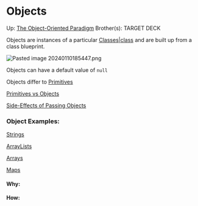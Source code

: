 # Objects

Up: [The Object-Oriented Paradigm](the_object-oriented_paradigm)
Brother(s):
TARGET DECK

Objects are instances of a particular [Classes|class](classes|class) and are built up from a class blueprint.

![Pasted image 20240110185447.png](pasted_image_20240110185447.png)

Objects can have a default value of `null`

Objects differ to [Primitives](primitives)

[Primitives vs Objects](primitives_vs_objects)

[Side-Effects of Passing Objects](side-effects_of_passing_objects)

### Object Examples:

[Strings](strings)

[ArrayLists](arraylists)

[Arrays](arrays)

[Maps](maps)
























#### Why:
#### How:









